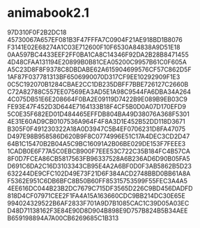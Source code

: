 # animabook2.1
97D310F0F2B2DC18
45730067A657EF081B3F47FFFA7C0904F21AE918BD1B8076
F3141E02E68274A1C03E712600F10F6530A84838A9D51E18
0AA597BC4433EEF2FF0BA1CA8C14346F92DA2B28B8471455
4D48CFAA131194E20899B0B81CEA05200C9957B61C0F605A
A5C23D8F8F9378C8DBDABE62A615904699576CF57C862D5F
1AF87F037781313BF6506990070D317CF9EE10292909F1E3
0C5C192070B1284CBAE2CC1DB235DBFF7BBE726127C2660B
C72A82788C557EE07569EA3AD5E1A98C9544FA6DBA34A264
4C075DB51E6E208664F0BA2E09119D7422B9E089B9EB03C9
FE93E47F452D3D644E7164133B18F4CF5B0D0A07D170EFD9
5C0E35F682ED01D484465EFFDB804BA49D38076A368F5301
4E31E60AD9CB0107536A964F4F8A3D1E452B52DD118D3671
B305F0F491230322A18A0D3947C5B4EF0706231D8FA47075
D497E98B958586D620B9F8C0774996E51C17A4DEC3CD2D47
64B1C15470B2B04A5C9BC16091A2B06BE029DE153F7FEEE3
1CADB0E6F77A5C0EBCB900F7EEE53C722C35B184FC4B57CA
8F0D7FCEA86CB5817563FB96337528A6B236AD6D90B05FA5
D691C6DA2C16D3103343CB95E4A2A6BF0D0F3AB5862B5D23
632244DE9CFC102D49E73F21D6F384ACD2748BBD0BB61A8A
F5362E951C6DB6BFC8B50B60FF85315753599F55FEC3A4A5
4EE616DC044B23B2DC7679C715DF3565D226C9BD456DADFD
818D4CF07971CEE2F1FA4A15A163660CDC9BB214DC30E65E
994024329522B6AF2833F701A9D7B1085CAC1C39D05A03EC
D48D71138162F3E84E90D8D904B898E9D757B824B5B34AEE
B659198894A7A00CB6269685C1B313
